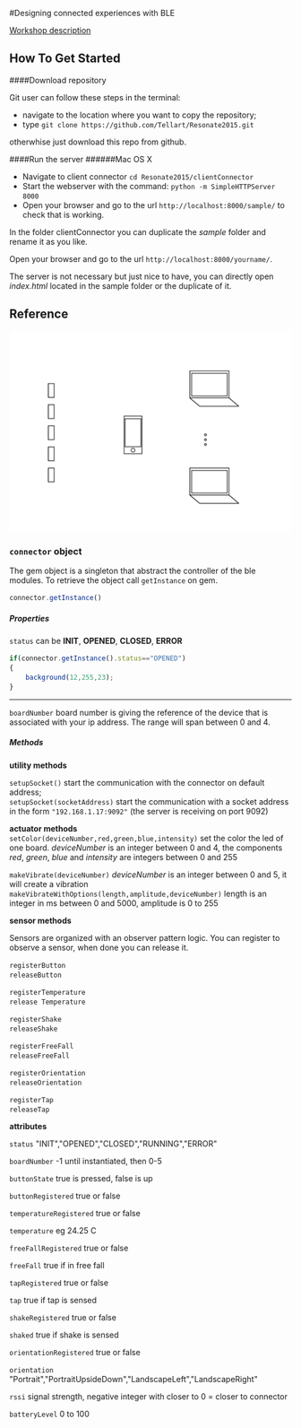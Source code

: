 #Designing connected experiences with BLE 


[Workshop description](http://resonate.io/2015/education/designing-connected-experiences-with-ble/)


## How To Get Started
####Download repository

Git user can follow these steps in the terminal:

- navigate to the location where you want to copy the repository;
- type ```git clone https://github.com/Tellart/Resonate2015.git```


otherwhise just download this repo from github.

####Run the server
######Mac OS X 
- Navigate to client connector ```cd Resonate2015/clientConnector```
- Start the webserver with the command: ```python -m SimpleHTTPServer 8000```
- Open your browser and go to the url ```http://localhost:8000/sample/``` to check that is working.

In the folder clientConnector you can duplicate the _sample_ folder and rename it as you like. 

Open your browser and go to the url ```http://localhost:8000/yourname/```.


The server is not necessary but just nice to have, you can directly open _index.html_ located in the sample folder or the duplicate of it.

 

## Reference
<p align="center" >
  <img src="serverConnector/system.png" alt="AFNetworking" title="AFNetworking">
</p>



### `connector` object

The gem object is a singleton that abstract the controller of the ble modules. 
To retrieve the object call `getInstance` on gem.

```javascript
connector.getInstance()
```


##### Properties

`status`  can be __INIT__, __OPENED__, __CLOSED__, __ERROR__

```javascript
if(connector.getInstance().status=="OPENED")
{
	background(12,255,23);
}

```
---
`boardNumber` 
board number is giving the reference of the device that is associated with your ip address. The range will span between 0 and 4.



##### Methods
__utility methods__  
 
`setupSocket()` 					 start the communication with the connector on default address;  
`setupSocket(socketAddress)`   start the communication with a socket address in the form `"192.168.1.17:9092"` (the server is receiving on port 9092)  

__actuator methods__   
`setColor(deviceNumber,red,green,blue,intensity)` set the color the led of one board. _deviceNumber_ is an integer between 0 and 4, the components _red_, _green_, _blue_ and _intensity_ are integers between 0 and 255

`makeVibrate(deviceNumber)` _deviceNumber_ is an integer between 0 and 5, it will create a vibration
`makeVibrateWithOptions(length,amplitude,deviceNumber)` length is an integer in ms between 0 and 5000, amplitude is 0 to 255

__sensor methods__ 

Sensors are organized with an observer pattern logic. 
You can register to observe a sensor, when done you can release it.

`registerButton`  
`releaseButton`  

`registerTemperature`  
`release Temperature`

`registerShake`  
`releaseShake`

`registerFreeFall`  
`releaseFreeFall`

`registerOrientation`  
`releaseOrientation`

`registerTap`  
`releaseTap`

__attributes__

`status` "INIT","OPENED","CLOSED","RUNNING","ERROR"

`boardNumber` -1 until instantiated, then 0-5

`buttonState` true is pressed, false is up

`buttonRegistered` true or false

`temperatureRegistered` true or false

`temperature` eg 24.25 C

`freeFallRegistered` true or false

`freeFall` true if in free fall

`tapRegistered` true or false

`tap` true if tap is sensed

`shakeRegistered` true or false

`shaked` true if shake is sensed

`orientationRegistered` true or false

`orientation` "Portrait","PortraitUpsideDown","LandscapeLeft","LandscapeRight"

`rssi` signal strength, negative integer with closer to 0 = closer to connector

`batteryLevel` 0 to 100




